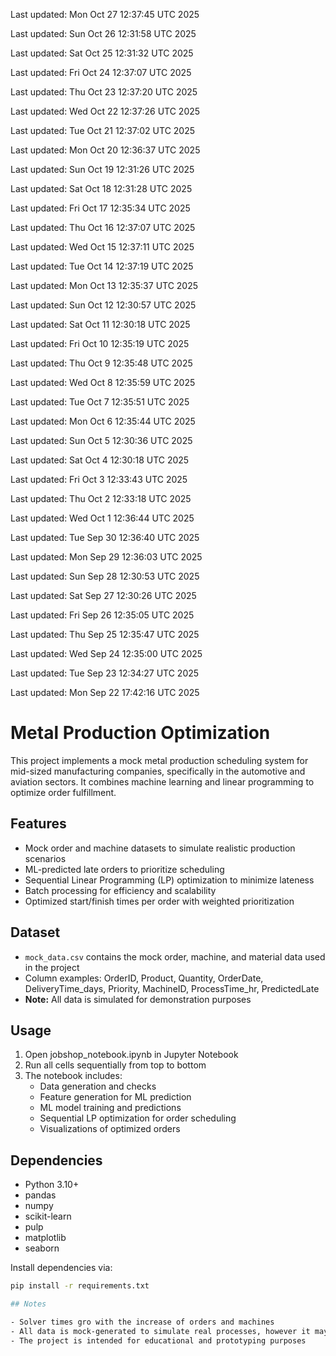 Last updated: Mon Oct 27 12:37:45 UTC 2025

Last updated: Sun Oct 26 12:31:58 UTC 2025

Last updated: Sat Oct 25 12:31:32 UTC 2025

Last updated: Fri Oct 24 12:37:07 UTC 2025

Last updated: Thu Oct 23 12:37:20 UTC 2025

Last updated: Wed Oct 22 12:37:26 UTC 2025

Last updated: Tue Oct 21 12:37:02 UTC 2025

Last updated: Mon Oct 20 12:36:37 UTC 2025

Last updated: Sun Oct 19 12:31:26 UTC 2025

Last updated: Sat Oct 18 12:31:28 UTC 2025

Last updated: Fri Oct 17 12:35:34 UTC 2025

Last updated: Thu Oct 16 12:37:07 UTC 2025

Last updated: Wed Oct 15 12:37:11 UTC 2025

Last updated: Tue Oct 14 12:37:19 UTC 2025

Last updated: Mon Oct 13 12:35:37 UTC 2025

Last updated: Sun Oct 12 12:30:57 UTC 2025

Last updated: Sat Oct 11 12:30:18 UTC 2025

Last updated: Fri Oct 10 12:35:19 UTC 2025

Last updated: Thu Oct  9 12:35:48 UTC 2025

Last updated: Wed Oct  8 12:35:59 UTC 2025

Last updated: Tue Oct  7 12:35:51 UTC 2025

Last updated: Mon Oct  6 12:35:44 UTC 2025

Last updated: Sun Oct  5 12:30:36 UTC 2025

Last updated: Sat Oct  4 12:30:18 UTC 2025

Last updated: Fri Oct  3 12:33:43 UTC 2025

Last updated: Thu Oct  2 12:33:18 UTC 2025

Last updated: Wed Oct  1 12:36:44 UTC 2025

Last updated: Tue Sep 30 12:36:40 UTC 2025

Last updated: Mon Sep 29 12:36:03 UTC 2025

Last updated: Sun Sep 28 12:30:53 UTC 2025

Last updated: Sat Sep 27 12:30:26 UTC 2025

Last updated: Fri Sep 26 12:35:05 UTC 2025

Last updated: Thu Sep 25 12:35:47 UTC 2025

Last updated: Wed Sep 24 12:35:00 UTC 2025

Last updated: Tue Sep 23 12:34:27 UTC 2025

Last updated: Mon Sep 22 17:42:16 UTC 2025

# Metal Production Optimization

This project implements a mock metal production scheduling system for mid-sized manufacturing companies, specifically in the automotive and aviation sectors. It combines machine learning and linear programming to optimize order fulfillment.

## Features

- Mock order and machine datasets to simulate realistic production scenarios
- ML-predicted late orders to prioritize scheduling
- Sequential Linear Programming (LP) optimization to minimize lateness
- Batch processing for efficiency and scalability
- Optimized start/finish times per order with weighted prioritization

## Dataset

- `mock_data.csv` contains the mock order, machine, and material data used in the project
- Column examples: OrderID, Product, Quantity, OrderDate, DeliveryTime_days, Priority, MachineID, ProcessTime_hr, PredictedLate
- **Note:** All data is simulated for demonstration purposes

## Usage

1. Open jobshop_notebook.ipynb in Jupyter Notebook
2. Run all cells sequentially from top to bottom
3. The notebook includes:
   - Data generation and checks
   - Feature generation for ML prediction
   - ML model training and predictions
   - Sequential LP optimization for order scheduling
   - Visualizations of optimized orders

## Dependencies

- Python 3.10+
- pandas
- numpy
- scikit-learn
- pulp
- matplotlib
- seaborn

Install dependencies via:

```bash
pip install -r requirements.txt

## Notes 

- Solver times gro with the increase of orders and machines
- All data is mock-generated to simulate real processes, however it may not reflect real production environments
- The project is intended for educational and prototyping purposes
